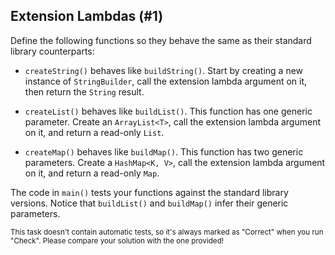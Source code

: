 ## Extension Lambdas (#1)

Define the following functions so they behave the same as their standard
library counterparts:

- `createString()` behaves like `buildString()`. Start by creating a new
instance of `StringBuilder`, call the extension lambda argument on it, then
return the `String` result.

- `createList()` behaves like `buildList()`. This function has one generic
parameter. Create an `ArrayList<T>`, call the extension lambda argument on it,
and return a read-only `List`.

- `createMap()` behaves like `buildMap()`. This function has two generic
parameters. Create a `HashMap<K, V>`, call the extension lambda argument on it,
and return a read-only `Map`.

The code in `main()` tests your functions against the standard library
versions. Notice that `buildList()` and `buildMap()` infer their generic
parameters.

<sub> This task doesn't contain automatic tests,
so it's always marked as "Correct" when you run "Check".
Please compare your solution with the one provided! </sub>
